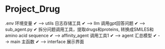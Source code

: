 # Project_Drug

.env 环境变量 ✔ --> 
utils 日志存储工具 ✔ --> 
llm 调用gpt回答问题 ✔ -->  
    sub_agent.py ✔ 拆分问题调用工具，提取drugs和proteins, 转换成SMILES和amino acid sequence ✔ --> 
    affinity_agent 调用工具1 ✔ --> 
agent 汇总模型 ✔ --> 
main 主函数 ✔ --> 
interface 展示界面